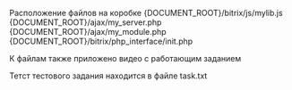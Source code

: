 Расположение файлов на коробке
{DOCUMENT_ROOT}/bitrix/js/mylib.js
{DOCUMENT_ROOT}/ajax/my_server.php
{DOCUMENT_ROOT}/ajax/my_module.php
{DOCUMENT_ROOT}/bitrix/php_interface/init.php


К файлам также приложено видео с работающим заданием 

Тетст тестового задания находится в файле  task.txt
